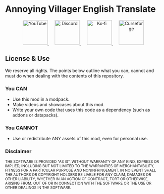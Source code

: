 # Annoying Villager English Translate

<p align="center">
  <a href="https://www.youtube.com/@pla_is_me" title="YouTube">
    <img src="https://res.cloudinary.com/dxehc2hn3/image/upload/v1761811663/youtube_icon_bcbanf.png" alt="YouTube" width="80" height="80">
  </a>
  &nbsp;&nbsp;&nbsp;&nbsp;
  <a href="https://discord.com/invite/EsvPsnqJpz" title="Discord">
    <img src="https://res.cloudinary.com/dxehc2hn3/image/upload/v1761811736/discord_icon_bg_rp4omx.png" alt="Discord" width="80" height="80">
  </a>
  &nbsp;&nbsp;&nbsp;&nbsp;
  <a href="https://ko-fi.com/pla_is_me" title="Ko‑fi">
    <img src="https://res.cloudinary.com/dxehc2hn3/image/upload/v1761815764/kofi_icon_bg_sy3foi.png" alt="Ko‑fi" width="80" height="80">
  </a>
  &nbsp;&nbsp;&nbsp;&nbsp;
  <a href="https://www.curseforge.com/minecraft/mc-mods/annoying-villager-chat-translate" title="curseforge">
    <img src="https://res.cloudinary.com/dxehc2hn3/image/upload/v1761811729/cruseforge_icon_bg_gucfxc.png" alt="Curseforge" width="80" height="80">
  </a>
</p>

## License & Use
We reserve all rights. The points below outline what you can, cannot and must do when dealing with the
contents of this repository.

### You CAN
* Use this mod in a modpack.
* Make videos and showcases about this mod.
* Write your own code that uses this code as a dependency (such as addons or datapacks).

### You CANNOT
* Use or redistribute ANY assets of this mod, even for personal use.

### Disclaimer
<sub> 
THE SOFTWARE IS PROVIDED "AS IS", WITHOUT WARRANTY OF ANY KIND, EXPRESS OR
IMPLIED, INCLUDING BUT NOT LIMITED TO THE WARRANTIES OF MERCHANTABILITY,
FITNESS FOR A PARTICULAR PURPOSE AND NONINFRINGEMENT. IN NO EVENT SHALL THE
AUTHORS OR COPYRIGHT HOLDERS BE LIABLE FOR ANY CLAIM, DAMAGES OR OTHER
LIABILITY, WHETHER IN AN ACTION OF CONTRACT, TORT OR OTHERWISE, ARISING FROM,
OUT OF OR IN CONNECTION WITH THE SOFTWARE OR THE USE OR OTHER DEALINGS IN THE
SOFTWARE.
</sub>

